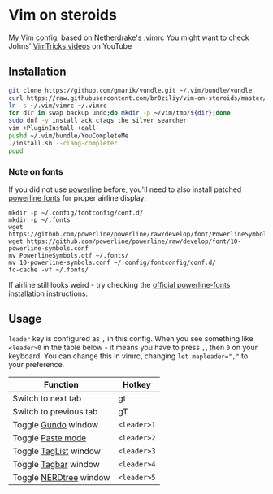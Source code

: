 Vim on steroids
===============

My Vim config, based on
[Netherdrake's .vimrc](https://github.com/Netherdrake/Dotfiles/blob/master/common/.vimrc)
You might want to check Johns' [VimTricks videos](https://www.youtube.com/user/MinuteVimTricks) on YouTube

Installation
------------

```bash
git clone https://github.com/gmarik/vundle.git ~/.vim/bundle/vundle
curl https://raw.githubusercontent.com/br0ziliy/vim-on-steroids/master/vimrc > ~/.vim/vimrc
ln -s ~/.vim/vimrc ~/.vimrc
for dir in swap backup undo;do mkdir -p ~/vim/tmp/${dir};done
sudo dnf -y install ack ctags the_silver_searcher
vim +PluginInstall +qall
pushd ~/.vim/bundle/YouCompleteMe
./install.sh --clang-completer
popd
```

### Note on fonts

If you did not use [powerline]() before, you'll need to also install patched
[powerline fonts](https://github.com/bling/vim-airline#integrating-with-powerline-fonts)
for proper airline display:

```
mkdir -p ~/.config/fontconfig/conf.d/
mkdir -p ~/.fonts
wget https://github.com/powerline/powerline/raw/develop/font/PowerlineSymbols.otf
wget https://github.com/powerline/powerline/raw/develop/font/10-powerline-symbols.conf
mv PowerlineSymbols.otf ~/.fonts/
mv 10-powerline-symbols.conf ~/.config/fontconfig/conf.d/
fc-cache -vf ~/.fonts/
```

If airline still looks weird - try checking the [official
powerline-fonts](https://powerline.readthedocs.org/en/master/installation/linux.html#fonts-installation)
installation instructions.

Usage
-----

`leader` key is configured as `,` in this config.
When you see something like `<leader>0` in the table below - it means you have
to press `,`, then `0` on your keyboard. You can change this in vimrc, changing
`let mapleader=","` to your preference.

|Function|Hotkey|
|--------|------|
|Switch to next tab|gt|
|Switch to previous tab|gT|
|Toggle [Gundo](http://bitbucket.org/sjl/gundo.vim) window|`<leader>1`|
|Toggle [Paste mode](http://vim.wikia.com/wiki/Toggle_auto-indenting_for_code_paste)|`<leader>2`|
|Toggle [TagList](http://vim-taglist.sourceforge.net/) window|`<leader>3`|
|Toggle [Tagbar](http://majutsushi.github.com/tagbar/) window|`<leader>4`|
|Toggle [NERDtree](http://github.com/scrooloose/nerdtree) window|`<leader>5`|
